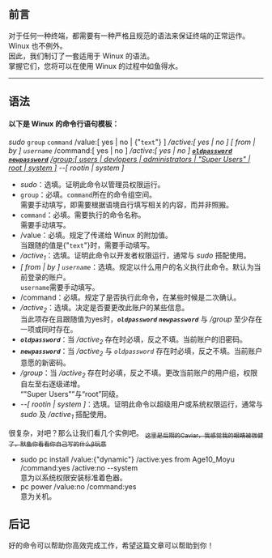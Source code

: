 ## 前言
对于任何一种终端，都需要有一种严格且规范的语法来保证终端的正常运作。Winux 也不例外。  
因此，我们制订了一套适用于 Winux 的语法。  
掌握它们，您将可以在使用 Winux 的过程中如鱼得水。

---
## 语法
#### 以下是 Winux 的命令行语句模板：  
_sudo_  `group`  `command`  /value:[ yes | no | \{"`text`"} ]  _/active:[ yes | no ]_  _[ from | by ]  `username`_  /command:[ yes | no ]  _/active:[ yes | no ]  <ins>**`oldpassword`  `newpassword`**</ins>  <ins>/group:[ users | devlopers | administrators | "Super Users" | root | system ]</ins>  --[ rootin | system ]_  
- _sudo_：选填。证明此命令以管理员权限运行。  
- `group`：必填。`command`所在的命令组空间。  
需要手动填写，即需要根据语境自行填写相关的内容，而并非照搬。  
- `command`：必填。需要执行的命令名称。  
需要手动填写。  
- /value：必填。规定了传递给 Winux 的附加值。  
当跟随的值是\{"`text`"}时，需要手动填写。  
- _/active<sub>1</sub>_：选填。证明此命令以开发者权限运行，通常与 _sudo_ 搭配使用。
- _[ from | by ] `username`_：选填。规定以什么用户的名义执行此命令。默认为当前登录的账户。  
`username`需要手动填写。  
- /command：必填。规定了是否执行此命令，在某些时候是二次确认。  
- _/active<sub>2</sub>_：选填。决定是否要更改此账户的某些信息。  
当此项存在且跟随值为yes时，_**`oldpassword`  `newpassword`**_ 与 _/group_ 至少存在一项或同时存在。  
- **_`oldpassword`_**：当 _/active<sub>2</sub>_ 存在时必填，反之不填。当前账户的旧密码。  
- **_`newpassword`_**：当 _/active<sub>2</sub>_ 与 _`oldpassword`_ 存在时必填，反之不填。当前账户意愿的新密码。  
- _/group_：当 _/active<sub>2</sub>_ 存在时必填，反之不填。更改当前账户的用户组，权限自左至右逐级递增。  
“"Super Users"”与“root”同级。  
- _--[ rootin | system ]_：选填。证明此命令以超级用户或系统权限运行，通常与 _sudo_ 及 _/active<sub>1</sub>_ 搭配使用。

很复杂，对吧？那么让我们看几个实例吧。  <del><sub>这里是后期的Caviar，我感觉我的眼睛被强健了，默鱼你看看你自己写的什么β玩意</sub></del>  
- sudo pc install /value:{"dynamic"} /active:yes from Age10_Moyu /command:yes /active:no --system  
意为以系统权限安装标准着色器。  
- pc power /value:no /command:yes  
意为关机。

## 后记
好的命令可以帮助你高效完成工作，希望这篇文章可以帮助到你！